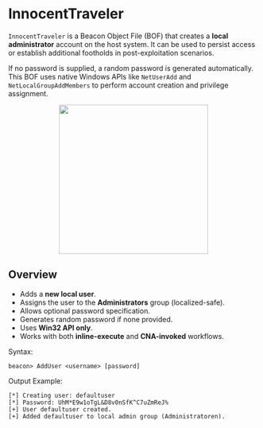 
# InnocentTraveler

`InnocentTraveler` is a Beacon Object File (BOF) that creates a **local administrator** account on the host system. It can be used to persist access or establish additional footholds in post-exploitation scenarios.

If no password is supplied, a random password is generated automatically. This BOF uses native Windows APIs like `NetUserAdd` and `NetLocalGroupAddMembers` to perform account creation and privilege assignment.

<p align="center">
  <img src="https://cards.scryfall.io/large/front/7/a/7a043975-59b4-490c-bf33-c08bd7b40bd3.jpg?1645227274" 
       width="300" 
</p>

## Overview

* Adds a **new local user**.
* Assigns the user to the **Administrators** group (localized-safe).
* Allows optional password specification.
* Generates random password if none provided.
* Uses **Win32 API only**.
* Works with both **inline-execute** and **CNA-invoked** workflows.

Syntax:
```plaintext
beacon> AddUser <username> [password]
```

Output Example:
```plaintext
[*] Creating user: defaultuser
[*] Password: UhM*E9w1oTgL&D8v0nSfK^C7uZmReJ%
[+] User defaultuser created.
[+] Added defaultuser to local admin group (Administratoren).
```

